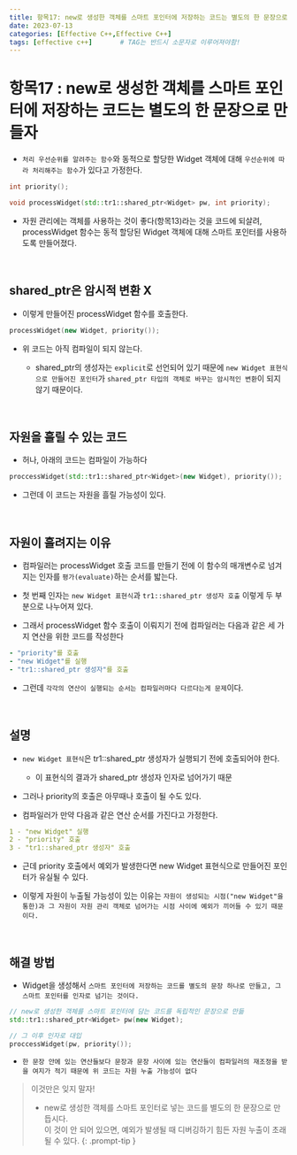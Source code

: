 ```yaml
---
title: 항목17: new로 생성한 객체를 스마트 포인터에 저장하는 코드는 별도의 한 문장으로 만들자
date: 2023-07-13
categories: [Effective C++,Effective C++]
tags: [effective c++]		# TAG는 반드시 소문자로 이루어져야함!
---
```


**항목17 : new로 생성한 객체를 스마트 포인터에 저장하는 코드는 별도의 한 문장으로 만들자**
============

* `처리 우선순위를 알려주는 함수`와 동적으로 할당한 Widget 객체에 대해 `우선순위에 따라 처리해주는 함수`가 있다고 가정한다.

```c++
int priority();

void processWidget(std::tr1::shared_ptr<Widget> pw, int priority);
```

* 자원 관리에는 객체를 사용하는 것이 좋다(항목13)라는 것을 코드에 되살려, processWidget 함수는 동적 할당된 Widget 객체에 대해 스마트 포인터를 사용하도록 만들어졌다.

<br>


**shared_ptr은 암시적 변환 X**
------------

* 이렇게 만들어진 processWidget 함수를 호출한다.

```c++
processWidget(new Widget, priority());
```

* 위 코드는 아직 컴파일이 되지 않는다.

  * shared_ptr의 생성자는 `explicit`로 선언되어 있기 때문에 `new Widget 표현식으로 만들어진 포인터`가 `shared_ptr 타입의 객체로 바꾸는 암시적인 변환`이 되지 않기 때문이다.

<br>

**자원을 흘릴 수 있는 코드**
-----------------

* 허나, 아래의 코드는 컴파일이 가능하다

```c++
proccessWidget(std::tr1::shared_ptr<Widget>(new Widget), priority());
```

* 그런데 이 코드는 자원을 흘릴 가능성이 있다.



<br>

**자원이 흘려지는 이유**
---------

* 컴파일러는 processWidget 호출 코드를 만들기 전에 이 함수의 매개변수로 넘겨지는 인자를 `평가(evaluate)`하는 순서를 밟는다.

* 첫 번째 인자는 `new Widget 표현식`과 `tr1::shared_ptr 생성자 호출` 이렇게 두 부분으로 나누어져 있다.

* 그래서 processWidget 함수 호출이 이뤄지기 전에 컴파일러는 다음과 같은 세 가지 연산을 위한 코드를 작성한다

```yaml
- "priority"를 호출
- "new Widget"를 실행
- "tr1::shared_ptr 생성자"를 호출 
```

* 그런데 `각각의 연산이 실행되는 순서는 컴파일러마다 다르다는게 문제`이다.


<br>


**설명**
------

* `new Widget 표현식`은 tr1::shared_ptr 생성자가 실행되기 전에 호출되어야 한다.
  * 이 표현식의 결과가 shared_ptr 생성자 인자로 넘어가기 때문

* 그러나 priority의 호출은 아무때나 호출이 될 수도 있다.

* 컴파일러가 만약 다음과 같은 연산 순서를 가진다고 가정한다.

```yaml
1 - "new Widget" 실행
2 - "priority" 호출
3 - "tr1::shared_ptr 생성자" 호출
```

* 근데 priority 호출에서 예외가 발생한다면 new Widget 표현식으로 만들어진 포인터가 유실될 수 있다.

* 이렇게 자원이 누출될 가능성이 있는 이유는 `자원이 생성되는 시점("new Widget"을 통한)과 그 자원이 자원 관리 객체로 넘어가는 시점 사이에 예외가 끼어들 수 있기 때문이다.`

<br>


**해결 방법**
-------

* Widget을 생성해서 `스마트 포인터에 저장하는 코드를 별도의 문장 하나로 만들고, 그 스마트 포인터를 인자로 넘기는 것이다.`

```c++
// new로 생성한 객체를 스마트 포인터에 담는 코드를 독립적인 문장으로 만듦
std::tr1::shared_ptr<Widget> pw(new Widget);

// 그 이후 인자로 대입
proccessWidget(pw, priority());             
```

* `한 문장 안에 있는 연산들보다 문장과 문장 사이에 있는 연산들이 컴파일러의 재조정을 받을 여지가 적기 때문에 위 코드는 자원 누출 가능성이 없다`

> 이것만은 잊지 말자!
> * new로 생성한 객체를 스마트 포인터로 넣는 코드를 별도의 한 문장으로 만듭시다.
> <br>이 것이 안 되어 있으면, 예외가 발생될 때 디버깅하기 힘든 자원 누출이 초래될
> 수 있다.
{: .prompt-tip }